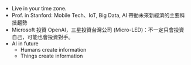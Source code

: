 
* Live in your time zone.
* Prof. in Stanford: Mobile Tech、IoT, Big Data, AI 帶動未來新經濟的主要科技趨勢
* Microsoft 投資 OpenAI，三星投資台灣公司 (Micro-LED)：不一定只會投資自己，可能也會投資對手。
* AI in future
	* Humans create information
	* Things create information